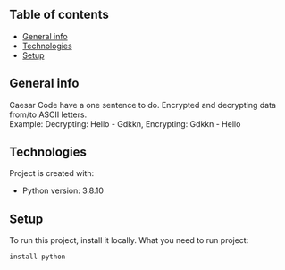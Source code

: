 ## Table of contents
* [General info](#general-info)
* [Technologies](#technologies)
* [Setup](#setup)

## General info
Caesar Code have a one sentence to do. Encrypted and decrypting data from/to ASCII letters.
</br>
Example: Decrypting: Hello - Gdkkn, Encrypting: Gdkkn - Hello
	
## Technologies
Project is created with:
* Python version: 3.8.10
	
## Setup
To run this project, install it locally.
What you need to run project:

```
install python
```
